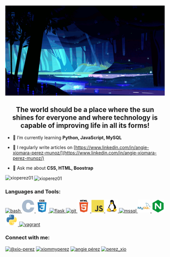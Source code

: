 ![](https://github.com/xioperez01/xioperez01/blob/master/Portada.gif)

<h2 align="center">The world should be a place where the sun shines for everyone and where technology is capable of improving life in all its forms!</h2>

- 🌱 I’m currently learning **Python, JavaScript, MySQL**

- 📝 I regularly write articles on [https://www.linkedin.com/in/angie-xiomara-perez-munoz/](https://www.linkedin.com/in/angie-xiomara-perez-munoz/)

- 💬 Ask me about **CSS, HTML, Boostrap**

<p><img align="left" src="https://github-readme-stats.vercel.app/api/top-langs?username=xioperez01&show_icons=true&locale=en&layout=compact&theme=radical&langs_count=6" alt="xioperez01" /></p>

<p>&nbsp;<img align="center" src="https://github-readme-stats.vercel.app/api?username=xioperez01&show_icons=true&theme=radical&locale=en" alt="xioperez01" /></p>


<h3 align="left">Languages and Tools:</h3>
<p align="left"> <a href="https://www.gnu.org/software/bash/" target="_blank"> <img src="https://www.vectorlogo.zone/logos/gnu_bash/gnu_bash-icon.svg" alt="bash" width="40" height="40"/> </a><a href="https://www.cprogramming.com/" target="_blank"> <img src="https://raw.githubusercontent.com/devicons/devicon/master/icons/c/c-original.svg" alt="c" width="40" height="40"/> </a> <a href="https://www.w3schools.com/css/" target="_blank"> <img src="https://raw.githubusercontent.com/devicons/devicon/master/icons/css3/css3-original-wordmark.svg" alt="css3" width="40" height="40"/> </a> <a href="https://flask.palletsprojects.com/" target="_blank"> <img src="https://www.vectorlogo.zone/logos/pocoo_flask/pocoo_flask-icon.svg" alt="flask" width="40" height="40"/> </a> <a href="https://git-scm.com/" target="_blank"> <img src="https://www.vectorlogo.zone/logos/git-scm/git-scm-icon.svg" alt="git" width="40" height="40"/> </a> <a href="https://www.w3.org/html/" target="_blank"> <img src="https://raw.githubusercontent.com/devicons/devicon/master/icons/html5/html5-original-wordmark.svg" alt="html5" width="40" height="40"/> </a> <a href="https://developer.mozilla.org/en-US/docs/Web/JavaScript" target="_blank"> <img src="https://raw.githubusercontent.com/devicons/devicon/master/icons/javascript/javascript-original.svg" alt="javascript" width="40" height="40"/> </a> <a href="https://www.linux.org/" target="_blank"> <img src="https://raw.githubusercontent.com/devicons/devicon/master/icons/linux/linux-original.svg" alt="linux" width="40" height="40"/> </a> <a href="https://www.microsoft.com/en-us/sql-server" target="_blank"> <img src="https://cdn.worldvectorlogo.com/logos/microsoft-sql-server.svg" alt="mssql" width="40" height="40"/> </a> <a href="https://www.mysql.com/" target="_blank"> <img src="https://raw.githubusercontent.com/devicons/devicon/master/icons/mysql/mysql-original-wordmark.svg" alt="mysql" width="40" height="40"/> </a> <a href="https://www.nginx.com" target="_blank"> <img src="https://raw.githubusercontent.com/devicons/devicon/master/icons/nginx/nginx-original.svg" alt="nginx" width="40" height="40"/> </a> <a href="https://www.python.org" target="_blank"> <img src="https://raw.githubusercontent.com/devicons/devicon/master/icons/python/python-original.svg" alt="python" width="40" height="40"/> </a><a href="https://www.vagrantup.com/" target="_blank"> <img src="https://www.vectorlogo.zone/logos/vagrantup/vagrantup-icon.svg" alt="vagrant" width="40" height="40"/> </a> </p>

<h3 align="left">Connect with me:</h3>
<p align="left">
<a href="https://codepen.io/xio-perez" target="blank"><img align="center" src="https://cdn.jsdelivr.net/npm/simple-icons@3.0.1/icons/codepen.svg" alt="@xio-perez" height="30" width="40" /></a>
<a href="https://twitter.com/xiommyperez" target="blank"><img align="center" src="https://cdn.jsdelivr.net/npm/simple-icons@3.0.1/icons/twitter.svg" alt="xiommyperez" height="30" width="40" /></a>
<a href="https://www.linkedin.com/in/angie-xiomara-perez-munoz/" target="blank"><img align="center" src="https://cdn.jsdelivr.net/npm/simple-icons@3.0.1/icons/linkedin.svg" alt="angie pérez" height="30" width="40" /></a>
<a href="https://instagram.com/perez_xio" target="blank"><img align="center" src="https://cdn.jsdelivr.net/npm/simple-icons@3.0.1/icons/instagram.svg" alt="perez_xio" height="30" width="40" /></a>
</p>
